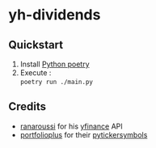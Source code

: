 # yh-dividends
## Quickstart
1. Install [Python poetry](https://python-poetry.org/docs/)
2. Execute : <br>
`poetry run ./main.py`

## Credits
* [ranaroussi](https://github.com/ranaroussi) for his [yfinance](https://github.com/ranaroussi/yfinance) API
* [portfolioplus](https://github.com/portfolioplus) for their [pytickersymbols](https://github.com/portfolioplus/pytickersymbols)
